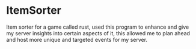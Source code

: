 # ItemSorter
Item sorter for a game called rust, used this program to enhance and give my server insights into certain aspects of it, this allowed me to plan ahead and host more unique and targeted events for my server.
